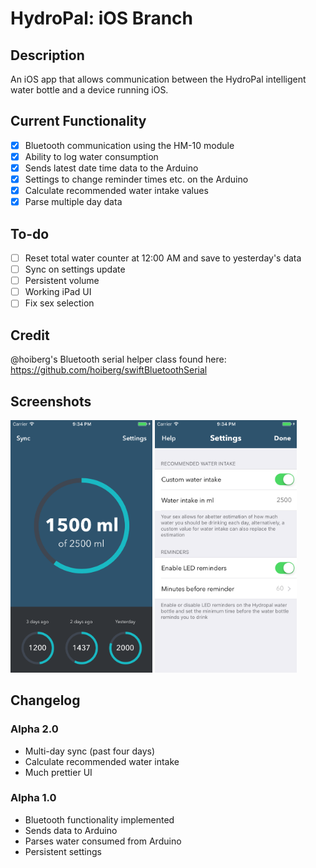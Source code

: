 # HydroPal: iOS Branch

## Description
An iOS app that allows communication between the HydroPal intelligent water bottle and a device running iOS.

## Current Functionality
- [x] Bluetooth communication using the HM-10 module
- [x] Ability to log water consumption
- [x] Sends latest date time data to the Arduino
- [x] Settings to change reminder times etc. on the Arduino
- [x] Calculate recommended water intake values
- [x] Parse multiple day data

## To-do
- [ ] Reset total water counter at 12:00 AM and save to yesterday's data
- [ ] Sync on settings update
- [ ] Persistent volume
- [ ] Working iPad UI
- [ ] Fix sex selection

## Credit
@hoiberg's Bluetooth serial helper class found here: https://github.com/hoiberg/swiftBluetoothSerial

## Screenshots
<img src="https://raw.githubusercontent.com/Hydropal/Hydropal-iOS/master/img/dashboard.png" width="45%"></img> <img src="https://raw.githubusercontent.com/Hydropal/Hydropal-iOS/master/img/settings.png" width="45%"></img> 

## Changelog
### Alpha 2.0
- Multi-day sync (past four days)
- Calculate recommended water intake
- Much prettier UI

### Alpha 1.0
- Bluetooth functionality implemented
- Sends data to Arduino
- Parses water consumed from Arduino
- Persistent settings
